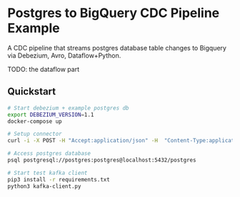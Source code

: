 Postgres to BigQuery CDC Pipeline Example
=========================================

A CDC pipeline that streams postgres database table changes to Bigquery via Debezium, Avro, Dataflow+Python.

TODO: the dataflow part

## Quickstart

```sh
# Start debezium + example postgres db
export DEBEZIUM_VERSION=1.1
docker-compose up

# Setup connector
curl -i -X POST -H "Accept:application/json" -H  "Content-Type:application/json" http://localhost:8083/connectors/ -d @register-postgres.json

# Access postgres database
psql postgresql://postgres:postgres@localhost:5432/postgres

# Start test kafka client
pip3 install -r requirements.txt
python3 kafka-client.py
```